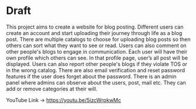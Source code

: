 # Draft

This project aims to create a website for blog posting. Different users can
create an account and start uploading their journey through life as a blog post.
There are multiple catalogs to choose for uploading blog posts so then others
can sort what they want to see or read. Users can also comment on other
people's blogs to engage in communication. Each user will have their own
profile which others can see. In that profile page, user’s all post will be
displayed. Users can also report other people's blogs if they violate TOS or in
the wrong catalog. There are also email verification and reset password
features if the user does forget about the password. There is an admin panel
where admins can observe about the users, post, mail etc. They can add or
remove categories at their will.

YouTube Link -> https://youtu.be/5izcWrpkwMc